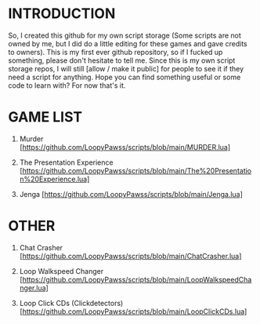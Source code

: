 # INTRODUCTION
So, I created this github for my own script storage (Some scripts are not owned by me, but I did do a little editing for these games and gave credits to owners).
This is my first ever github repository, so if I fucked up something, please don't hesitate to tell me.
Since this is my own script storage repos, I will still [allow / make it public] for people to see it if they need a script for anything.
Hope you can find something useful or some code to learn with? For now that's it.

# GAME LIST
1. Murder
[https://github.com/LoopyPawss/scripts/blob/main/MURDER.lua]

2. The Presentation Experience
[https://github.com/LoopyPawss/scripts/blob/main/The%20Presentation%20Experience.lua]

3. Jenga
[https://github.com/LoopyPawss/scripts/blob/main/Jenga.lua]

# OTHER
1. Chat Crasher
[https://github.com/LoopyPawss/scripts/blob/main/ChatCrasher.lua]

2. Loop Walkspeed Changer
[https://github.com/LoopyPawss/scripts/blob/main/LoopWalkspeedChanger.lua]

3. Loop Click CDs (Clickdetectors)
[https://github.com/LoopyPawss/scripts/blob/main/LoopClickCDs.lua]
